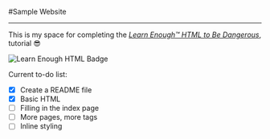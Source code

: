 #Sample Website
***

This is my space for completing the [*Learn Enough™ HTML to Be Dangerous*](https://www.learnenough.com/course/learn_enough_html/html/html_intro/project_start), tutorial :sunglasses:   

![Learn Enough HTML Badge](https://softcover.s3.amazonaws.com/636/learn_enough_html/images/cover-web.png)

Current to-do list:
- [x] Create a README file
- [x] Basic HTML
- [ ] Filling in the index page
- [ ] More pages, more tags
- [ ] Inline styling
